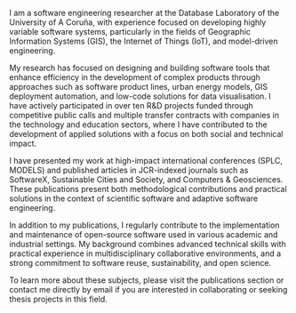 I am a software engineering researcher at the Database Laboratory of the University of A Coruña, with experience focused on developing highly variable software systems, particularly in the fields of Geographic Information Systems (GIS), the Internet of Things (IoT), and model-driven engineering.

My research has focused on designing and building software tools that enhance efficiency in the development of complex products through approaches such as software product lines, urban energy models, GIS deployment automation, and low-code solutions for data visualisation. I have actively participated in over ten R&D projects funded through competitive public calls and multiple transfer contracts with companies in the technology and education sectors, where I have contributed to the development of applied solutions with a focus on both social and technical impact.

I have presented my work at high-impact international conferences (SPLC, MODELS) and published articles in JCR-indexed journals such as SoftwareX, Sustainable Cities and Society, and Computers & Geosciences. These publications present both methodological contributions and practical solutions in the context of scientific software and adaptive software engineering.

In addition to my publications, I regularly contribute to the implementation and maintenance of open-source software used in various academic and industrial settings. My background combines advanced technical skills with practical experience in multidisciplinary collaborative environments, and a strong commitment to software reuse, sustainability, and open science.

To learn more about these subjects, please visit the publications section or contact me directly by email if you are interested in collaborating or seeking thesis projects in this field.
